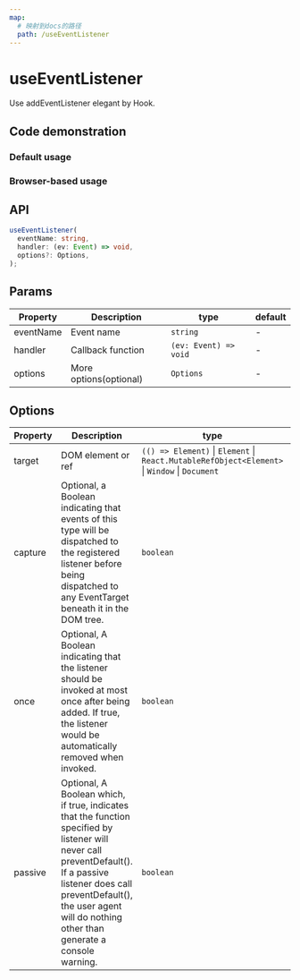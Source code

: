 ```yaml
---
map:
  # 映射到docs的路径
  path: /useEventListener
---
```


# useEventListener

Use addEventListener elegant by Hook.

## Code demonstration

### Default usage

<demo src="useEventListener/demo.vue"
  language="vue"
  title="Default usage"
  desc="Click the button to preview."> </demo>

### Browser-based usage

<demo src="useEventListener/demo1.vue"
  language="vue"
  title=""
  desc="Listen for the browser events"> </demo>

## API

```typescript
useEventListener(
  eventName: string,
  handler: (ev: Event) => void,
  options?: Options,
);
```

## Params

| Property  | Description            | type                  | default |
| --------- | ---------------------- | --------------------- | ------- |
| eventName | Event name             | `string`              | -       |
| handler   | Callback function      | `(ev: Event) => void` | -       |
| options   | More options(optional) | `Options`             | -       |

## Options

| Property | Description | type | default |
| --- | --- | --- | --- |
| target | DOM element or ref | `(() => Element)` \| `Element` \| `React.MutableRefObject<Element>` \| `Window` \| `Document` | `window` |
| capture | Optional, a Boolean indicating that events of this type will be dispatched to the registered listener before being dispatched to any EventTarget beneath it in the DOM tree. | `boolean` | `false` |
| once | Optional, A Boolean indicating that the listener should be invoked at most once after being added. If true, the listener would be automatically removed when invoked. | `boolean` | `false` |
| passive | Optional, A Boolean which, if true, indicates that the function specified by listener will never call preventDefault(). If a passive listener does call preventDefault(), the user agent will do nothing other than generate a console warning. | `boolean` |
